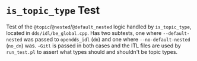 # `is_topic_type` Test

Test of the `@topic`/`@nested`/`@default_nested` logic handled by
`is_topic_type`, located in `dds/idl/be_global.cpp`. Has two subtests, one
where `--default-nested` was passed to `opendds_idl` (`dn`) and one where
`--no-default-nested` (`no_dn`) was. `-Gitl` is passed in both cases and the
ITL files are used by `run_test.pl` to assert what types should and shouldn't
be topic types.
